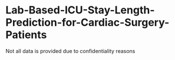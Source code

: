 # Lab-Based-ICU-Stay-Length-Prediction-for-Cardiac-Surgery-Patients
Not all data is provided due to confidentiality reasons
